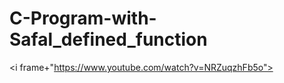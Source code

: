 # C-Program-with-Safal_defined_function
<i frame+"https://www.youtube.com/watch?v=NRZuqzhFb5o"></iframe>
